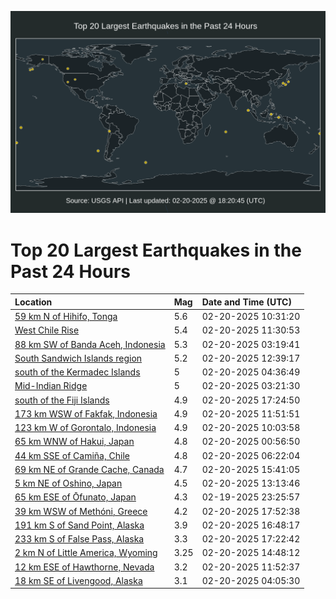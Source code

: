 ![Map](./map.png)

# Top 20 Largest Earthquakes in the Past 24 Hours

| Location | Mag | Date and Time (UTC) |
|:---|:---|:---|
| [59 km N of Hihifo, Tonga](https://earthquake.usgs.gov/earthquakes/eventpage/us7000pexc) | 5.6 | 02-20-2025 10:31:20 |
| [West Chile Rise](https://earthquake.usgs.gov/earthquakes/eventpage/us7000pexi) | 5.4 | 02-20-2025 11:30:53 |
| [88 km SW of Banda Aceh, Indonesia](https://earthquake.usgs.gov/earthquakes/eventpage/us7000pevu) | 5.3 | 02-20-2025 03:19:41 |
| [South Sandwich Islands region](https://earthquake.usgs.gov/earthquakes/eventpage/us7000pexs) | 5.2 | 02-20-2025 12:39:17 |
| [south of the Kermadec Islands](https://earthquake.usgs.gov/earthquakes/eventpage/us7000pew5) | 5 | 02-20-2025 04:36:49 |
| [Mid-Indian Ridge](https://earthquake.usgs.gov/earthquakes/eventpage/us7000pevy) | 5 | 02-20-2025 03:21:30 |
| [south of the Fiji Islands](https://earthquake.usgs.gov/earthquakes/eventpage/us7000pf1x) | 4.9 | 02-20-2025 17:24:50 |
| [173 km WSW of Fakfak, Indonesia](https://earthquake.usgs.gov/earthquakes/eventpage/us7000pexm) | 4.9 | 02-20-2025 11:51:51 |
| [123 km W of Gorontalo, Indonesia](https://earthquake.usgs.gov/earthquakes/eventpage/us7000pex6) | 4.9 | 02-20-2025 10:03:58 |
| [65 km WNW of Hakui, Japan](https://earthquake.usgs.gov/earthquakes/eventpage/us7000pev7) | 4.8 | 02-20-2025 00:56:50 |
| [44 km SSE of Camiña, Chile](https://earthquake.usgs.gov/earthquakes/eventpage/us7000pewh) | 4.8 | 02-20-2025 06:22:04 |
| [69 km NE of Grande Cache, Canada](https://earthquake.usgs.gov/earthquakes/eventpage/us7000peye) | 4.7 | 02-20-2025 15:41:05 |
| [5 km NE of Oshino, Japan](https://earthquake.usgs.gov/earthquakes/eventpage/us7000pexw) | 4.5 | 02-20-2025 13:13:46 |
| [65 km ESE of Ōfunato, Japan](https://earthquake.usgs.gov/earthquakes/eventpage/us7000peuz) | 4.3 | 02-19-2025 23:25:57 |
| [39 km WSW of Methóni, Greece](https://earthquake.usgs.gov/earthquakes/eventpage/us7000pf23) | 4.2 | 02-20-2025 17:52:38 |
| [191 km S of Sand Point, Alaska](https://earthquake.usgs.gov/earthquakes/eventpage/ak0252cm7ytg) | 3.9 | 02-20-2025 16:48:17 |
| [233 km S of False Pass, Alaska](https://earthquake.usgs.gov/earthquakes/eventpage/us7000pf1w) | 3.3 | 02-20-2025 17:22:42 |
| [2 km N of Little America, Wyoming](https://earthquake.usgs.gov/earthquakes/eventpage/uu80102416) | 3.25 | 02-20-2025 14:48:12 |
| [12 km ESE of Hawthorne, Nevada](https://earthquake.usgs.gov/earthquakes/eventpage/nn00893734) | 3.2 | 02-20-2025 11:52:37 |
| [18 km SE of Livengood, Alaska](https://earthquake.usgs.gov/earthquakes/eventpage/ak0252cetkis) | 3.1 | 02-20-2025 04:05:30 |
